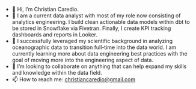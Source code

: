 - 👋 Hi, I’m Christian Caredio. 
- 👀 I am a current data analyst with most of my role now consisting of analytics engineering. I build clean actionable data models within dbt to be stored in Snowflake via Fivetran. Finally, I create KPI tracking dashboards and reports in Looker.  
- 🌱 I successfully leveraged my scientific background in analyzing oceanographic data to transition full-time into the data world. I am currently learning more about data engineering best practices with the goal of moving more into the engineering aspect of data.
- 💞️ I’m looking to collaborate on anything that can help expand my skills and knowledge within the data field.
- 📫 How to reach me: christiancaredio@gmail.com

<!---
ccaredio/ccaredio is a ✨ special ✨ repository because its `README.md` (this file) appears on your GitHub profile.
You can click the Preview link to take a look at your changes.
--->
